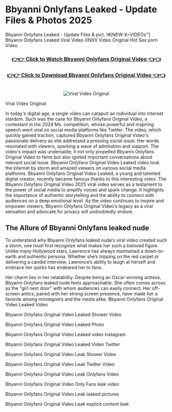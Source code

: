 # Bbyanni Onlyfans Leaked - Update Files & Photos 2025

Bbyanni Onlyfans Leaked - Update Files & pict. !#[NEW-X~VIDEOs™] Bbyanni Onlyfans Leaked Viral Video XNXX Video Original Hot Sex porn Video
<br>
<div align="center">
<h3><a href="https://links2leaks.com?utm_source=bbyanni&utm_medium=gitlong" rel="nofollow">👉👉 Click to Watch Bbyanni Onlyfans Original Video 👈👈</a></h3>
<h3><a href="https://links2leaks.com?utm_source=bbyanni&utm_medium=gitlong" rel="nofollow">👉👉 Click to Download Bbyanni Onlyfans Original Video 👈👈</a></h3>
<br>
<a href="https://links2leaks.com?utm_source=bbyanni&utm_medium=gitlong" rel="nofollow"><img src="https://i.ibb.co/Gkj2r4b/banner.png" alt="Viral Video Original" style="max-width: 100%; display: inline-block;" data-target="animated-image.originalImage"></a>
</div>

Viral Video Original

In today's digital age, a single video can catapult an individual into internet stardom. Such was the case for Bbyanni Onlyfans Original Video, a contestant in the 2024 Ms. competition, whose powerful and inspiring speech went viral on social media platforms like Twitter.
The video, which quickly gained traction, captured Bbyanni Onlyfans Original Video's passionate delivery as she addressed a pressing social issue. Her words resonated with viewers, sparking a wave of admiration and support. The video's impact was undeniable; it not only propelled Bbyanni Onlyfans Original Video to fame but also ignited important conversations about relevant social issue.
Bbyanni Onlyfans Original Video Leaked video took the internet by storm and amazed viewers on various social media platforms. Bbyanni Onlyfans Original Video Leaked, a young and talented digital creator, recently became famous thanks to this interesting video.
The Bbyanni Onlyfans Original Video 2025 viral video serves as a testament to the power of social media to amplify voices and spark change. It highlights the importance of authentic storytelling and the ability to connect with audiences on a deep emotional level. As the video continues to inspire and empower viewers, Bbyanni Onlyfans Original Video's legacy as a viral sensation and advocate for privacy will undoubtedly endure.

<h2>The Allure of Bbyanni Onlyfans leaked nude</h2>


To understand why Bbyanni Onlyfans leaked nude’s viral video created such a storm, one must first recognize what makes her such a beloved figure. Unlike many Hollywood stars, Lawrence has always maintained a down-to-earth and authentic persona. Whether she’s tripping on the red carpet or delivering a candid interview, Lawrence’s ability to laugh at herself and embrace her quirks has endeared her to fans.

Her charm lies in her relatability. Despite being an Oscar-winning actress, Bbyanni Onlyfans leaked nude feels approachable. She often comes across as the "girl next door" with whom audiences can easily connect. Her off-screen antics, paired with her strong screen presence, have made her a favorite among moviegoers and the media alike.
Bbyanni Onlyfans Original Video Leaked Video

Bbyanni Onlyfans Original Video Leaked Shower Video

Bbyanni Onlyfans Original Video Leaked Photo

Bbyanni Onlyfans Original Video Leaked video instagram

Bbyanni Onlyfans Original Video Leaked Video Twitter

Bbyanni Onlyfans Original Video Leak Shower Video

Bbyanni Onlyfans Original Video Leak Twitter Video

Bbyanni Onlyfans Original Video Leak Onlyfans Video

Bbyanni Onlyfans Original Video Only Fans leak video

Bbyanni Onlyfans Original Video Leak leaked pictures

Bbyanni Onlyfans Original Video Leak explicit content leak